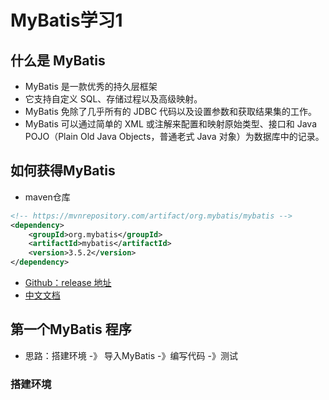 # MyBatis学习1


## 什么是 MyBatis
* MyBatis 是一款优秀的持久层框架
* 它支持自定义 SQL、存储过程以及高级映射。
* MyBatis 免除了几乎所有的 JDBC 代码以及设置参数和获取结果集的工作。
* MyBatis 可以通过简单的 XML 或注解来配置和映射原始类型、接口和 Java POJO（Plain Old Java Objects，普通老式 Java 对象）为数据库中的记录。

## 如何获得MyBatis
* maven仓库
```xml
<!-- https://mvnrepository.com/artifact/org.mybatis/mybatis -->
<dependency>
    <groupId>org.mybatis</groupId>
    <artifactId>mybatis</artifactId>
    <version>3.5.2</version>
</dependency>

```
* [Github：release 地址](https://github.com/mybatis/mybatis-3/releases/tag/mybatis-3.5.2)
* [中文文档](https://mybatis.org/mybatis-3/zh/index.html)

## 第一个MyBatis 程序
* 思路：搭建环境 -》 导入MyBatis -》编写代码 -》测试

### 搭建环境





